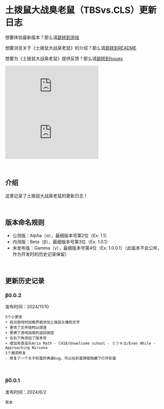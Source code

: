 # 土拨鼠大战臭老鼠（TBSvs.CLS）更新日志
想要体验最新版本？那么请[跳转到游戏](https://michaelshenmo.github.io/)

想要浏览关于《土拨鼠大战臭老鼠》的介绍？那么请[跳转到README](https://michaelshenmo.github.io/TBSvs.CLS/README)

想要为《土拨鼠大战臭老鼠》提供反馈？那么请[跳转到Issues](https://github.com/Michaelshenmo/TBSvs.CLS/issues)

[![Stars](https://img.shields.io/github/stars/Michaelshenmo/TBSvs.CLS?style=flat&logo=data:image/svg%2bxml;base64,PHN2ZyB4bWxucz0iaHR0cDovL3d3dy53My5vcmcvMjAwMC9zdmciIHZlcnNpb249IjEiIHdpZHRoPSIxNiIgaGVpZ2h0PSIxNiI+PHBhdGggZD0iTTggLjI1YS43NS43NSAwIDAgMSAuNjczLjQxOGwxLjg4MiAzLjgxNSA0LjIxLjYxMmEuNzUuNzUgMCAwIDEgLjQxNiAxLjI3OWwtMy4wNDYgMi45Ny43MTkgNC4xOTJhLjc1MS43NTEgMCAwIDEtMS4wODguNzkxTDggMTIuMzQ3bC0zLjc2NiAxLjk4YS43NS43NSAwIDAgMS0xLjA4OC0uNzlsLjcyLTQuMTk0TC44MTggNi4zNzRhLjc1Ljc1IDAgMCAxIC40MTYtMS4yOGw0LjIxLS42MTFMNy4zMjcuNjY4QS43NS43NSAwIDAgMSA4IC4yNVoiIGZpbGw9IiNlYWM1NGYiLz48L3N2Zz4=&logoSize=auto&label=Stars&labelColor=666666&color=eac54f)](https://github.com/Michaelshenmo/TBSvs.CLS/stargazers)
[![Issues](https://img.shields.io/github/issues/Michaelshenmo/TBSvs.CLS?style=flat&label=Issues&labelColor=666666&color=1a7f37)](https://github.com/Michaelshenmo/TBSvs.CLS/issues)

<br/>

## 介绍

这里记录了土拨鼠大战臭老鼠的更新日志！

<br/>

## 版本命名规则
- 公测版：Alpha（α），最细版本号第2位（Ex: 1.1）
- 内测版：Beta（β），最细版本号第3位（Ex: 1.0.1）
- 未发布版：Gamma（γ），最细版本号第4位（Ex: 1.0.0.1）（此版本不会公布，作为开发时的历史记录保留）

<br/>

## 更新历史记录

### β0.0.2

发布时间：2024/11/10

```
5个小更改
+ 启动游戏时加载界面添加土拨鼠头像和文字
+ 更改了文件结构以提速
+ 更换了游戏指南的返回按钮
+ 在右下角添加了版本号
+ 增加背景音乐Aria Math - C418/Unwelcome school - ミツキヨ/Even While - Approaching Nirvana
1个漏洞修复
- 修复了一个关于彩蛋的离谱bug，可以在彩蛋弹窗隐藏下打开彩蛋
```

<br/>

### β0.0.1

发布时间：2024/6/2

```
首发
```

<br/>
